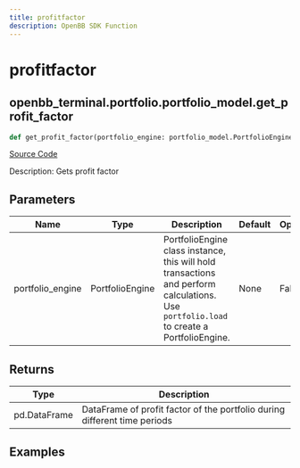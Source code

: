 ```yaml
---
title: profitfactor
description: OpenBB SDK Function
---
```


# profitfactor

## openbb_terminal.portfolio.portfolio_model.get_profit_factor

```python title='openbb_terminal/portfolio/portfolio_model.py'
def get_profit_factor(portfolio_engine: portfolio_model.PortfolioEngine) -> None
```
[Source Code](https://github.com/OpenBB-finance/OpenBBTerminal/tree/main/openbb_terminal/portfolio/portfolio_model.py#L1501)

Description: Gets profit factor

## Parameters

| Name | Type | Description | Default | Optional |
| ---- | ---- | ----------- | ------- | -------- |
| portfolio_engine | PortfolioEngine | PortfolioEngine class instance, this will hold transactions and perform calculations.<br/>Use `portfolio.load` to create a PortfolioEngine. | None | False |

## Returns

| Type | Description |
| ---- | ----------- |
| pd.DataFrame | DataFrame of profit factor of the portfolio during different time periods |

## Examples

